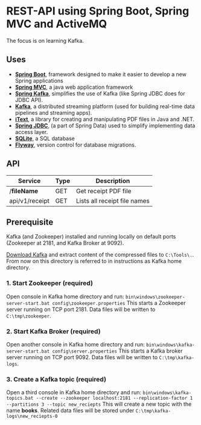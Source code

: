 # REST-API using Spring Boot, Spring MVC and ActiveMQ
The focus is on learning Kafka.

## Uses
- **[Spring Boot](https://expressjs.com/)**, framework designed to make it easier to develop a new Spring applications
- **[Spring MVC](https://docs.spring.io/spring/docs/current/spring-framework-reference/web.html)**, a java web application framework
- **[Spring Kafka](https://spring.io/projects/spring-kafka)**, simplifies the use of Kafka (like Spring JDBC does for JDBC API).
- **[Kafka](https://kafka.apache.org/)**, a distributed streaming platform (used for building real-time data pipelines and streaming apps).
- **[iText](https://itextpdf.com/en/)**, a library for creating and manipulating PDF files in Java and .NET.
- **[Spring JDBC](https://spring.io/projects/spring-data-jdbc)**, (a part of Spring Data) used to simplify implementing data access layer.
- **[SQLite](https://www.sqlite.org/index.html)**, a SQL database
- **[Flyway](https://flywaydb.org/)**, version control for database migrations.

## API
|Service                             |Type  |Description                   |
|------------------------------------|------|-------------------------------
|/**fileName**                       |GET   |Get receipt PDF file          |
|api/v1/receipt                      |GET   |Lists all receipt file names  |

## Prerequisite
Kafka (and Zookeeper) installed and running locally on default ports (Zookeeper at 2181, and Kafka Broker at 9092).

[Download Kafka](https://kafka.apache.org/downloads) and extract content of the compressed files to `C:\Tools\.`.
From now on this directory is referred to in instructions as Kafka home directory. 

### 1. Start Zookeeper (required)
Open console in Kafka home directory and run: 
`bin\windows\zookeeper-server-start.bat config\zookeeper.properties`
This starts a Zookeeper server running on TCP port 2181. 
Data files will be written to `C:\tmp\zookeeper`.

### 2. Start Kafka Broker (required)
Open another console in Kafka home directory and run: 
`bin\windows\kafka-server-start.bat config\server.properties`
This starts a Kafka broker server running on TCP port 9092. 
Data files will be written to `C:\tmp\kafka-logs`.

### 3. Create a Kafka topic (required)
Open a third console in Kafka home directory and run:
`bin\windows\kafka-topics.bat --create --zookeeper localhost:2181 --replication-factor 1 --partitions 3 --topic new_reciepts`
This will create a new topic with the name **books**.
Related data files will be stored under `C:\tmp\kafka-logs\new_reciepts-0`
